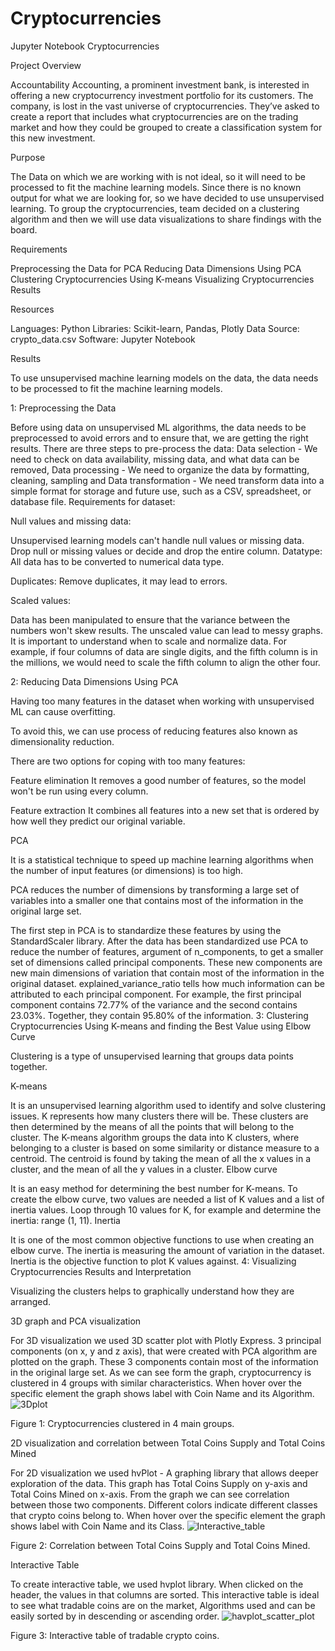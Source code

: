 # Cryptocurrencies
Jupyter Notebook
Cryptocurrencies

Project Overview

Accountability Accounting, a prominent investment bank, is interested in offering a new cryptocurrency investment portfolio for its customers. The company, is lost in the vast universe of cryptocurrencies. They’ve asked to create a report that includes what cryptocurrencies are on the trading market and how they could be grouped to create a classification system for this new investment.

Purpose

The Data on which we are working with is not ideal, so it will need to be processed to fit the machine learning models. Since there is no known output for what we are looking for, so we have decided to use unsupervised learning. To group the cryptocurrencies, team decided on a clustering algorithm and then we will use data visualizations to share findings with the board.

Requirements

Preprocessing the Data for PCA
Reducing Data Dimensions Using PCA
Clustering Cryptocurrencies Using K-means
Visualizing Cryptocurrencies Results

Resources

Languages: Python
Libraries: Scikit-learn, Pandas, Plotly
Data Source: crypto_data.csv
Software: Jupyter Notebook

Results

To use unsupervised machine learning models on the data, the data needs to be processed to fit the machine learning models.

1: Preprocessing the Data

Before using data on unsupervised ML algorithms, the data needs to be preprocessed to avoid errors and to ensure that, we are getting the right results.
There are three steps to pre-process the data:
Data selection - We need to check on data availability, missing data, and what data can be removed,
Data processing - We need to organize the data by formatting, cleaning, sampling and
Data transformation - We need transform data into a simple format for storage and future use, such as a CSV, spreadsheet, or database file.
Requirements for dataset:

Null values and missing data:

Unsupervised learning models can't handle null values or missing data.
Drop null or missing values or decide and drop the entire column.
Datatype: All data has to be converted to numerical data type.

Duplicates: Remove duplicates, it may lead to errors.

Scaled values:

Data has been manipulated to ensure that the variance between the numbers won't skew results.
The unscaled value can lead to messy graphs.
It is important to understand when to scale and normalize data.
For example, if four columns of data are single digits, and the fifth column is in the millions, we would need to scale the fifth column to align the other four.

2: Reducing Data Dimensions Using PCA

Having too many features in the dataset when working with unsupervised ML can cause overfitting.

To avoid this, we can use process of reducing features also known as dimensionality reduction.

There are two options for coping with too many features:

Feature elimination It removes a good number of features, so the model won't be run using every column.

Feature extraction It combines all features into a new set that is ordered by how well they predict our original variable.

PCA

It is a statistical technique to speed up machine learning algorithms when the number of input features (or dimensions) is too high.

PCA reduces the number of dimensions by transforming a large set of variables into a smaller one that contains most of the information in the original large set.

The first step in PCA is to standardize these features by using the StandardScaler library.
After the data has been standardized use PCA to reduce the number of features, argument of n_components, to get a smaller set of dimensions called principal components.
These new components are new main dimensions of variation that contain most of the information in the original dataset.
explained_variance_ratio tells how much information can be attributed to each principal component.
For example, the first principal component contains 72.77% of the variance and the second contains 23.03%. Together, they contain 95.80% of the information.
3: Clustering Cryptocurrencies Using K-means and finding the Best Value using Elbow Curve

Clustering is a type of unsupervised learning that groups data points together.

K-means

It is an unsupervised learning algorithm used to identify and solve clustering issues.
K represents how many clusters there will be. These clusters are then determined by the means of all the points that will belong to the cluster.
The K-means algorithm groups the data into K clusters, where belonging to a cluster is based on some similarity or distance measure to a centroid.
The centroid is found by taking the mean of all the x values in a cluster, and the mean of all the y values in a cluster.
Elbow curve

It is an easy method for determining the best number for K-means.
To create the elbow curve, two values are needed
a list of K values and
a list of inertia values.
Loop through 10 values for K, for example and determine the inertia: range (1, 11).
Inertia

It is one of the most common objective functions to use when creating an elbow curve.
The inertia is measuring the amount of variation in the dataset.
Inertia is the objective function to plot K values against.
4: Visualizing Cryptocurrencies Results and Interpretation

Visualizing the clusters helps to graphically understand how they are arranged.

3D graph and PCA visualization

For 3D visualization we used 3D scatter plot with Plotly Express.
3 principal components (on x, y and z axis), that were created with PCA algorithm are plotted on the graph.
These 3 components contain most of the information in the original large set.
As we can see form the graph, cryptocurrency is clustered in 4 groups with similar characteristics.
When hover over the specific element the graph shows label with Coin Name and its Algorithm.
![3Dplot](https://user-images.githubusercontent.com/91812090/161435488-fe77e62e-5e98-4957-b3c5-32e45b908293.png)


Figure 1: Cryptocurrencies clustered in 4 main groups.

2D visualization and correlation between Total Coins Supply and Total Coins Mined

For 2D visualization we used hvPlot - A graphing library that allows deeper exploration of the data.
This graph has Total Coins Supply on y-axis and Total Coins Mined on x-axis.
From the graph we can see correlation between those two components.
Different colors indicate different classes that crypto coins belong to.
When hover over the specific element the graph shows label with Coin Name and its Class.
![Interactive_table](https://user-images.githubusercontent.com/91812090/161435505-f48d2386-c59d-4f73-9b2b-b3832d45b048.png)


Figure 2: Correlation between Total Coins Supply and Total Coins Mined.

Interactive Table

To create interactive table, we used hvplot library.
When clicked on the header, the values in that columns are sorted.
This interactive table is ideal to see what tradable coins are on the market,
Algorithms used and can be easily sorted by in descending or ascending order.
![havplot_scatter_plot](https://user-images.githubusercontent.com/91812090/161435542-a227698d-9b18-4229-afc6-a3ab4f65d32c.png)


Figure 3: Interactive table of tradable crypto coins.
